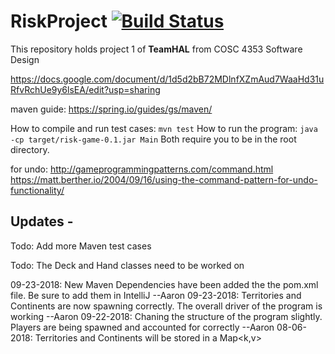 # RiskProject [![Build Status](https://travis-ci.com/rambleRamblePie/RiskProject.svg?branch=master)](https://travis-ci.com/rambleRamblePie/RiskProject)<br>
This repository holds project 1 of **TeamHAL** from COSC 4353 Software Design

https://docs.google.com/document/d/1d5d2bB72MDlnfXZmAud7WaaHd31uRfvRchUe9y6lsEA/edit?usp=sharing

maven guide: https://spring.io/guides/gs/maven/

How to compile and run test cases: `mvn test`
How to run the program: `java -cp target/risk-game-0.1.jar Main`
Both require you to be in the root directory.

for undo:
http://gameprogrammingpatterns.com/command.html
https://matt.berther.io/2004/09/16/using-the-command-pattern-for-undo-functionality/


Updates - 
-----------------

Todo: Add more Maven test cases

Todo: The Deck and Hand classes need to be worked on

09-23-2018: New Maven Dependencies have been added the the pom.xml file. Be sure to add them in IntelliJ --Aaron
09-23-2018: Territories and Continents are now spawning correctly. The overall driver of the program is working --Aaron
09-22-2018: Chaning the structure of the program slightly. Players are being spawned and accounted for correctly --Aaron
08-06-2018: Territories and Continents will be stored in a Map<k,v>
